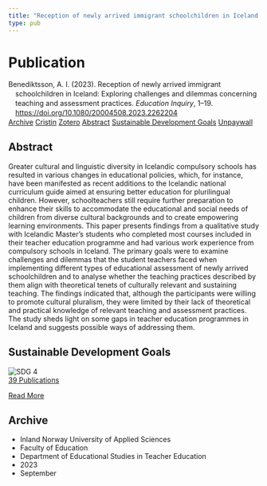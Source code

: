 ```yaml
---
title: "Reception of newly arrived immigrant schoolchildren in Iceland: Exploring challenges and dilemmas concerning teaching and assessment practices"
type: pub
---
```

<h1>Publication</h1>
<article id="csl-bib-container-9TNBNU7B" class="csl-bib-container">
  <div class="csl-bib-body" style="line-height: 1.35; padding-left: 1em; text-indent:-1em;">
  <div class="csl-entry">Benediktsson, A. I. (2023). Reception of newly arrived immigrant schoolchildren in Iceland: Exploring challenges and dilemmas concerning teaching and assessment practices. <i>Education Inquiry</i>, 1&#x2013;19. <a href="https://doi.org/10.1080/20004508.2023.2262204">https://doi.org/10.1080/20004508.2023.2262204</a></div>
</div>
  <div class="csl-bib-buttons">
    <a href="#taxonomy-article-9TNBNU7B" class="csl-bib-button">Archive</a>
    <a href="https://app.cristin.no/results/show.jsf?id=2179770" alt="Cristin URL" class="csl-bib-button">Cristin</a>
    <a href="http://zotero.org/groups/5022929/items/9TNBNU7B" alt="Zotero URL" class="csl-bib-button">Zotero</a>
    <a href="#abstract-article-9TNBNU7B" class="csl-bib-button">Abstract</a>
    <a href="#sdg-article-9TNBNU7B" class="csl-bib-button">Sustainable Development Goals</a>
    <a href="https://www.tandfonline.com/doi/pdf/10.1080/20004508.2023.2262204?needAccess=true" class="csl-bib-button">Unpaywall</a>
  </div>
  <div id="csl-bib-meta-container-9TNBNU7B"></div>
</article>
<div id="csl-bib-meta-9TNBNU7B" class="csl-bib-meta">
  <article id="abstract-article-9TNBNU7B" class="abstract-article">
    <h1>Abstract</h1>
    Greater cultural and linguistic diversity in Icelandic compulsory schools has resulted in various changes in educational policies, which, for instance, have been manifested as recent additions to the Icelandic national curriculum guide aimed at ensuring better education for plurilingual children. However, schoolteachers still require further preparation to enhance their skills to accommodate the educational and social needs of children from diverse cultural backgrounds and to create empowering learning environments. This paper presents findings from a qualitative study with Icelandic Master’s students who completed most courses included in their teacher education programme and had various work experience from compulsory schools in Iceland. The primary goals were to examine challenges and dilemmas that the student teachers faced when implementing different types of educational assessment of newly arrived schoolchildren and to analyse whether the teaching practices described by them align with theoretical tenets of culturally relevant and sustaining teaching. The findings indicated that, although the participants were willing to promote cultural pluralism, they were limited by their lack of theoretical and practical knowledge of relevant teaching and assessment practices. The study sheds light on some gaps in teacher education programmes in Iceland and suggests possible ways of addressing them.
  </article>
  <article id="sdg-article-9TNBNU7B" class="sdg-article">
    <h1>Sustainable Development Goals</h1>
    <div class="sdg-container"><div id="sdg4" class="sdg">
<img src="{{< params subfolder >}}images/sdg/sdg04_en.png" class="image" alt="SDG 4">
<div class="sdg-overlay">
<a href="{{< params subfolder >}}en/archive/?sdg=4#archive" class="sdg-publication-count"><span>39</span> Publications</a>
<p><a href="https://sdgs.un.org/goals/goal4" class="sdg-read-more">Read More</a></p>
</div>
</div></div>
  </article>
  <article id="taxonomy-article-9TNBNU7B" class="taxonomy-article">
    <h1>Archive</h1>
    <ul>
      <li>Inland Norway University of Applied Sciences</li>
      <li>Faculty of Education</li>
      <li>Department of Educational Studies in Teacher Education</li>
      <li>2023</li>
      <li>September</li>
    </ul>
  </article>
</div>
